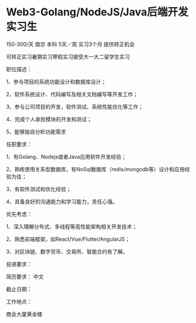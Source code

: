 # Web3-Golang/NodeJS/Java后端开发实习生

150-300/天 南京 本科 5天／周 实习3个月 提供转正机会

可转正实习暑期实习寒假实习接受大一大二留学生实习

职位描述：

1、参与项目的系统功能设计和数据库设计；

2、软件系统设计、代码编写及相关文档编写等开发工作；

3、参与公司项目的开发，软件测试、系统性能优化等工作；

4、完成个人承担模块的开发和测试；

5、能够独自分析功能需求

任职要求：

1、有Golang、Nodejs或者Java应用软件开发经验；

2、熟练使用关系型数据库，有NoSql数据库（redis/mongodb等）设计和应用经验为佳；

3、有软件测试和优化经验；

4、具备良好的沟通能力和学习能力，责任心强。

优先考虑：

1、深入理解分布式、多线程等高性能架构相关开发技术；

2、熟悉前端框架，如React/Vue/Flutter/AngularJS；

3、对区块链、数字货币、交易所、智能合约有了解。

投递要求：

简历要求： 中文

截止日期：

工作地点：

商会大厦黄金楼